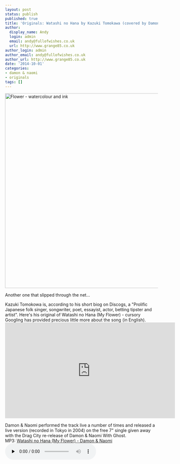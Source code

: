```yaml
---
layout: post
status: publish
published: true
title: 'Originals: Watashi no Hana by Kazuki Tomokawa (covered by Damon & Naomi)'
author:
  display_name: Andy
  login: admin
  email: andy@fullofwishes.co.uk
  url: http://www.grange85.co.uk
author_login: admin
author_email: andy@fullofwishes.co.uk
author_url: http://www.grange85.co.uk
date: '2014-10-01'
categories:
- damon & naomi
- originals
tags: []
---
```

<p><a href="https://www.flickr.com/photos/grange85/15377975435" title="Flower - watercolour and ink by Andy Aldridge, on Flickr"><img class="aligncenter" src="https://farm3.staticflickr.com/2945/15377975435_0a557997f2_z.jpg" width="640" height="640" alt="Flower - watercolour and ink"></a></p>
<p>Another one that slipped through the net...</p>
<p>Kazuki Tomokowa is, according to his short biog on Discogs, a "Prolific Japanese folk singer, songwriter, poet, essayist, actor, betting tipster and artist". Here's his original of Watashi no Hana (My Flower) - cursory Googling has provided precious little more about the song (in English).<br />
<iframe width="560" height="315" src="https://www.youtube.com/embed/vtEb5uDqmgc" frameborder="0" allowfullscreen></iframe>
<p>Damon & Naomi performed the track live a number of times and released a live version (recorded in Tokyo in 2004) on the free 7" single given away with the Drag City re-release of Damon & Naomi With Ghost.<br />
MP3: <a href="https://media.fullofwishes.co.uk/03-damon_and_naomi/audio/04-damon--naomi-my-flower.mp3">Watashi no Hana (My Flower) - Damon & Naomi</a><br />
<audio src="https://media.fullofwishes.co.uk/03-damon_and_naomi/audio/04-damon--naomi-my-flower.mp3" preload="none" controls /></p>

